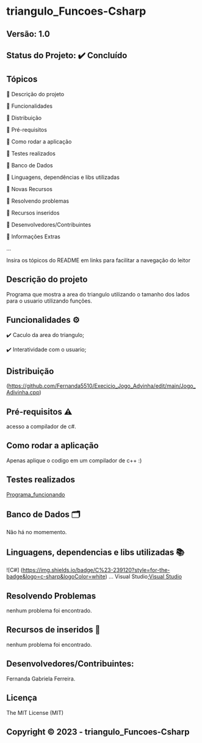 # triangulo_Funcoes-Csharp
## Versão: 1.0 
## Status do Projeto: ✔️ Concluído

## Tópicos
🔹 Descrição do projeto 

🔹 Funcionalidades

🔹 Distribuição

🔹 Pré-requisitos

🔹 Como rodar a aplicação

🔹 Testes realizados

🔹 Banco de Dados

🔹 Linguagens, dependências e libs utilizadas

🔹 Novas Recursos

🔹 Resolvendo problemas

🔹 Recursos inseridos 

🔹 Desenvolvedores/Contribuintes

🔹 Informações Extras


...

Insira os tópicos do README em links para facilitar a navegação do leitor

## Descrição do projeto
Programa que mostra a area do triangulo utilizando o tamanho dos lados para o usuario utilizando funções.

## Funcionalidades ⚙️
✔️ Caculo da area do triangulo;

✔️ Interatividade com o usuario;

## Distribuição
(https://github.com/Fernanda5510/Execicio_Jogo_Advinha/edit/main/Jogo_Adivinha.cpp)

## Pré-requisitos ⚠️    
acesso a compilador de c#.

## Como rodar a aplicação 
Apenas aplique o codigo em um compilador de c++ :)

## Testes realizados
[Programa_funcionando](https://github.com/Fernanda5510/Execicio_Jogo_Advinha/assets/130413112/ea094be3-af57-4faf-ac46-737bf6265c3f)

## Banco de Dados 🗂️
Não há no momemento.

## Linguagens, dependencias e libs utilizadas 📚
![C#] (https://img.shields.io/badge/C%23-239120?style=for-the-badge&logo=c-sharp&logoColor=white)
...
Visual Studio;[Visual Studio](https://img.shields.io/badge/Visual_Studio-5C2D91?style=for-the-badge&logo=visual%20studio&logoColor=white)

## Resolvendo Problemas 
nenhum problema foi encontrado.

## Recursos de inseridos 🧰
nenhum problema foi encontrado.

## Desenvolvedores/Contribuintes:
Fernanda Gabriela Ferreira.

## Licença
The MIT License (MIT)

## Copyright ©️ 2023 - triangulo_Funcoes-Csharp
